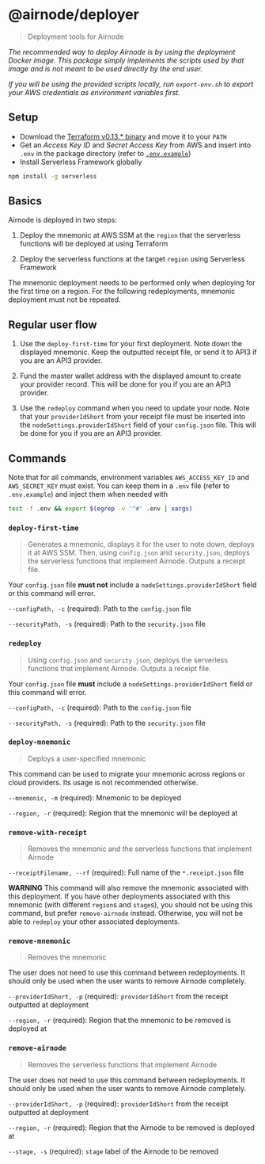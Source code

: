 # @airnode/deployer

> Deployment tools for Airnode

*The recommended way to deploy Airnode is by using the deployment Docker image.
This package simply implements the scripts used by that image and is not meant to be used directly by the end user.*

*If you will be using the provided scripts locally, run `export-env.sh` to export your AWS credentials as environment variables first.*

## Setup

- Download the [Terraform v0.13.* binary](https://www.terraform.io/downloads.html) and move it to your `PATH`
- Get an *Access Key ID* and *Secret Access Key* from AWS and insert into `.env` in the package directory (refer to [`.env.example`](https://github.com/api3dao/airnode/blob/pre-alpha/packages/deployer/.env.example))
- Install Serverless Framework globally

```sh
npm install -g serverless
```

## Basics

Airnode is deployed in two steps:

1. Deploy the mnemonic at AWS SSM at the `region` that the serverless functions will be deployed at using Terraform

1. Deploy the serverless functions at the target `region` using Serverless Framework

The mnemonic deployment needs to be performed only when deploying for the first time on a region.
For the following redeployments, mnemonic deployment must not be repeated.

## Regular user flow

1. Use the `deploy-first-time` for your first deployment.
Note down the displayed mnemonic.
Keep the outputted receipt file, or send it to API3 if you are an API3 provider.

1. Fund the master wallet address with the displayed amount to create your provider record.
This will be done for you if you are an API3 provider.

1. Use the `redeploy` command when you need to update your node.
Note that your `providerIdShort` from your receipt file must be inserted into the `nodeSettings.providerIdShort` field of your `config.json` file.
This will be done for you if you are an API3 provider.

## Commands

Note that for all commands, environment variables `AWS_ACCESS_KEY_ID` and `AWS_SECRET_KEY` must exist.
You can keep them in a `.env` file (refer to `.env.example`) and inject them when needed with
```sh
test -f .env && export $(egrep -v '^#' .env | xargs)
```

### `deploy-first-time`

> Generates a mnemonic, displays it for the user to note down, deploys it at AWS SSM.
Then, using `config.json` and `security.json`, deploys the serverless functions that implement Airnode.
Outputs a receipt file.

Your `config.json` file **must not** include a `nodeSettings.providerIdShort` field or this command will error.

`--configPath, -c` (required): Path to the `config.json` file

`--securityPath, -s` (required): Path to the `security.json` file

### `redeploy`

> Using `config.json` and `security.json`, deploys the serverless functions that implement Airnode.
Outputs a receipt file.

Your `config.json` file **must** include a `nodeSettings.providerIdShort` field or this command will error.

`--configPath, -c` (required): Path to the `config.json` file

`--securityPath, -s` (required): Path to the `security.json` file

### `deploy-mnemonic`

> Deploys a user-specified mnemonic

This command can be used to migrate your mnemonic across regions or cloud providers.
Its usage is not recommended otherwise.

`--mnemonic, -m` (required): Mnemonic to be deployed

`--region, -r` (required): Region that the mnemonic will be deployed at

### `remove-with-receipt`

> Removes the mnemonic and the serverless functions that implement Airnode

`--receiptFilename, --rf` (required): Full name of the `*.receipt.json` file

**WARNING** This command will also remove the mnemonic associated with this deployment.
If you have other deployments associated with this mnemonic (with different `region`s and `stage`s), you should not be using this command, but prefer `remove-airnode` instead.
Otherwise, you will not be able to `redeploy` your other associated deployments.

### `remove-mnemonic`

> Removes the mnemonic

The user does not need to use this command between redeployments.
It should only be used when the user wants to remove Airnode completely.

`--providerIdShort, -p` (required): `providerIdShort` from the receipt outputted at deployment

`--region, -r` (required): Region that the mnemonic to be removed is deployed at

### `remove-airnode`

> Removes the serverless functions that implement Airnode

The user does not need to use this command between redeployments.
It should only be used when the user wants to remove Airnode completely.

`--providerIdShort, -p` (required): `providerIdShort` from the receipt outputted at deployment

`--region, -r` (required): Region that the Airnode to be removed is deployed at

`--stage, -s` (required): `stage` label of the Airnode to be removed
